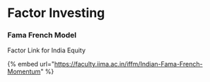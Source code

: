 # Factor Investing

### Fama French Model

Factor Link for India Equity

{% embed url="https://faculty.iima.ac.in/iffm/Indian-Fama-French-Momentum" %}
